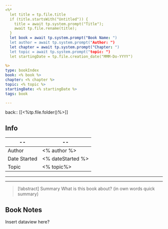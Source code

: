 ```yaml
---
<%*
  let title = tp.file.title
  if (title.startsWith("Untitled")) {
    title = await tp.system.prompt("Title");
    await tp.file.rename(title);
  } 
  let book = await tp.system.prompt("Book Name: ")
  let author = await tp.system.prompt("Author: ")
  let chapter = await tp.system.prompt("Chapter: ")
  let topic = await tp.system.prompt("topic: ")
  let startingDate = tp.file.creation_date("MMM-Do-YYYY")
  
%>
type: bookIndex
book: <% book %>
chapter: <% chapter %>
topic: <% topic %>
startingDate: <% startingDate %>
tags: book

---
```

back:: [[<%tp.file.folder()%>]]


## Info  

|  --  | --  |  
| --------- | ------ |  
| Author | <% author %> |  
| Date Started | <% dateStarted %> |  
| Topic | <% topic%> |  

---
---



> [!abstract] Summary
> What is this book about? (in own words quick summary)


## Book Notes

Insert dataview here?